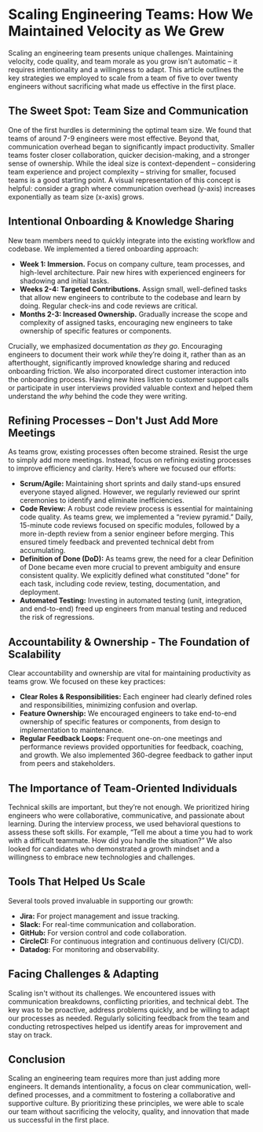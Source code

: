 # Scaling Engineering Teams: How We Maintained Velocity as We Grew

Scaling an engineering team presents unique challenges. Maintaining velocity, code quality, and team morale as you grow isn't automatic – it requires intentionality and a willingness to adapt. This article outlines the key strategies we employed to scale from a team of five to over twenty engineers without sacrificing what made us effective in the first place.

## The Sweet Spot: Team Size and Communication

One of the first hurdles is determining the optimal team size. We found that teams of around 7-9 engineers were most effective. Beyond that, communication overhead began to significantly impact productivity.  Smaller teams foster closer collaboration, quicker decision-making, and a stronger sense of ownership. While the ideal size is context-dependent – considering team experience and project complexity – striving for smaller, focused teams is a good starting point.  A visual representation of this concept is helpful: consider a graph where communication overhead (y-axis) increases exponentially as team size (x-axis) grows. 

## Intentional Onboarding & Knowledge Sharing

New team members need to quickly integrate into the existing workflow and codebase.  We implemented a tiered onboarding approach:

* **Week 1: Immersion.** Focus on company culture, team processes, and high-level architecture. Pair new hires with experienced engineers for shadowing and initial tasks.
* **Weeks 2-4: Targeted Contributions.**  Assign small, well-defined tasks that allow new engineers to contribute to the codebase and learn by doing. Regular check-ins and code reviews are critical.
* **Months 2-3: Increased Ownership.**  Gradually increase the scope and complexity of assigned tasks, encouraging new engineers to take ownership of specific features or components.

Crucially, we emphasized documentation *as they go*. Encouraging engineers to document their work *while* they’re doing it, rather than as an afterthought, significantly improved knowledge sharing and reduced onboarding friction.  We also incorporated direct customer interaction into the onboarding process.  Having new hires listen to customer support calls or participate in user interviews provided valuable context and helped them understand the *why* behind the code they were writing.

## Refining Processes – Don't Just Add More Meetings

As teams grow, existing processes often become strained.  Resist the urge to simply add more meetings. Instead, focus on refining existing processes to improve efficiency and clarity. Here’s where we focused our efforts:

* **Scrum/Agile:** Maintaining short sprints and daily stand-ups ensured everyone stayed aligned.  However, we regularly reviewed our sprint ceremonies to identify and eliminate inefficiencies.
* **Code Review:**  A robust code review process is essential for maintaining code quality. As teams grew, we implemented a “review pyramid.” Daily, 15-minute code reviews focused on specific modules, followed by a more in-depth review from a senior engineer before merging. This ensured timely feedback and prevented technical debt from accumulating.
* **Definition of Done (DoD):**  As teams grew, the need for a clear Definition of Done became even more crucial to prevent ambiguity and ensure consistent quality. We explicitly defined what constituted "done" for each task, including code review, testing, documentation, and deployment.
* **Automated Testing:** Investing in automated testing (unit, integration, and end-to-end) freed up engineers from manual testing and reduced the risk of regressions. 

## Accountability & Ownership - The Foundation of Scalability

Clear accountability and ownership are vital for maintaining productivity as teams grow.  We focused on these key practices:

* **Clear Roles & Responsibilities:**  Each engineer had clearly defined roles and responsibilities, minimizing confusion and overlap.
* **Feature Ownership:** We encouraged engineers to take end-to-end ownership of specific features or components, from design to implementation to maintenance.
* **Regular Feedback Loops:**  Frequent one-on-one meetings and performance reviews provided opportunities for feedback, coaching, and growth.  We also implemented 360-degree feedback to gather input from peers and stakeholders.

## The Importance of Team-Oriented Individuals

Technical skills are important, but they’re not enough. We prioritized hiring engineers who were collaborative, communicative, and passionate about learning.  During the interview process, we used behavioral questions to assess these soft skills. For example, “Tell me about a time you had to work with a difficult teammate. How did you handle the situation?”  We also looked for candidates who demonstrated a growth mindset and a willingness to embrace new technologies and challenges.

## Tools That Helped Us Scale

Several tools proved invaluable in supporting our growth:

* **Jira:** For project management and issue tracking.
* **Slack:** For real-time communication and collaboration.
* **GitHub:** For version control and code collaboration.
* **CircleCI:** For continuous integration and continuous delivery (CI/CD).
* **Datadog:** For monitoring and observability.

## Facing Challenges & Adapting

Scaling isn't without its challenges. We encountered issues with communication breakdowns, conflicting priorities, and technical debt.  The key was to be proactive, address problems quickly, and be willing to adapt our processes as needed. Regularly soliciting feedback from the team and conducting retrospectives helped us identify areas for improvement and stay on track.

## Conclusion

Scaling an engineering team requires more than just adding more engineers. It demands intentionality, a focus on clear communication, well-defined processes, and a commitment to fostering a collaborative and supportive culture. By prioritizing these principles, we were able to scale our team without sacrificing the velocity, quality, and innovation that made us successful in the first place.